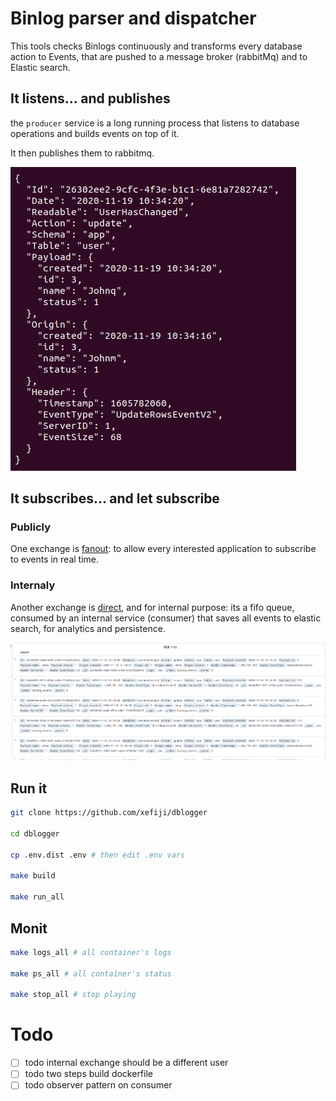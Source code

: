 # Binlog parser and dispatcher

This tools checks Binlogs continuously and transforms every database action to Events, that are pushed to a message broker (rabbitMq) and to Elastic search.

## It listens... and publishes

the `producer` service is a long running process that listens to database operations and builds events on top of it.

It then publishes them to rabbitmq.

![Event payload](event.png)

## It subscribes... and let subscribe

### Publicly

One exchange is [fanout](https://www.rabbitmq.com/tutorials/tutorial-three-go.html): to allow every interested application to subscribe to events in real time.


### Internaly

Another exchange is [direct](https://www.rabbitmq.com/tutorials/tutorial-four-go.html), and for internal purpose: its a fifo queue, consumed by an internal service (consumer) that saves all events to elastic search, for analytics and persistence.

![Kibana view](kib.png)

## Run it

```bash
git clone https://github.com/xefiji/dblogger

cd dblogger

cp .env.dist .env # then edit .env vars

make build

make run_all
```

## Monit

```bash
make logs_all # all container's logs

make ps_all # all container's status

make stop_all # stop playing
```

# Todo

- [ ] todo internal exchange should be a different user
- [ ] todo two steps build dockerfile
- [ ] todo observer pattern on consumer